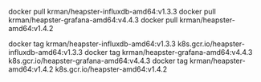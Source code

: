 docker pull krman/heapster-influxdb-amd64:v1.3.3
docker pull krman/heapster-grafana-amd64:v4.4.3
docker pull krman/heapster-amd64:v1.4.2
 
docker tag krman/heapster-influxdb-amd64:v1.3.3 k8s.gcr.io/heapster-influxdb-amd64:v1.3.3
docker tag krman/heapster-grafana-amd64:v4.4.3  k8s.gcr.io/heapster-grafana-amd64:v4.4.3
docker tag krman/heapster-amd64:v1.4.2          k8s.gcr.io/heapster-amd64:v1.4.2